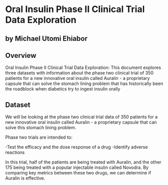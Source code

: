 # Oral Insulin Phase II Clinical Trial Data Exploration
## by Michael Utomi Ehiabor


## Overview

Oral Insulin Phase II Clinical Trial Data Exploration: This document explores three datasets with information about the phase two clinical trial of 350 patients for a new innovative oral insulin called Auralin - a proprietary capsule that can solve the stomach lining problem that has historically been the roadblock when diabetics try to ingest insulin orally



## Dataset

We will be looking at the phase two clinical trial data of 350 patients for a new innovative oral insulin called Auralin - a proprietary capsule that can solve this stomach lining problem.

Phase two trials are intended to:

-Test the efficacy and the dose response of a drug
-Identify adverse reactions

In this trial, half of the patients are being treated with Auralin, and the other 175 being treated with a popular injectable insulin called Novodra. By comparing key metrics between these two drugs, we can determine if Auralin is effective.
